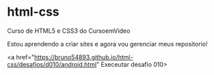 # html-css
 Curso de HTML5 e CSS3 do CursoemVideo

Estou aprendendo a criar sites e agora vou gerenciar meus repositorio!

<a href="https://bruno54893.github.io/html-css/desafios/d010/android.html" Execeutar desafio 010>
